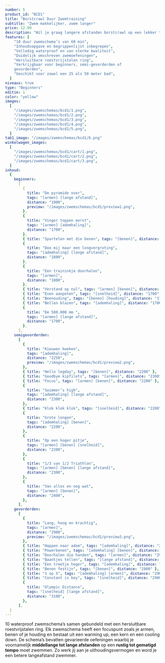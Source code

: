 ```yaml
---
number: 5
product_id: "BCD1"
title: "Borstcrawl Duur Zwemtraining"
subtitle: "Zwem makkelijker, zwem langer"
price: 12.99
description: "Wil je graag langere afstanden borstcrawl op een lekker tempo leren zwemmen? Met deze 10 gevarieerde zwemschema’s van 60 minuten werk je aan een beter uithoudingsvermogen! Volledig waterproof zodat jij er onbeperkt mee kunt zwemmen."
features: [
    "10 duur zwemschema’s van 60 min",
    "Inhoudsopgave en begrippenlijst inbegrepen",
    "Volledig waterproof en van sterke kwaliteit",
    "Duidelijk omschreven zwemoefeningen",
    "Hersluitbare roestvrijstalen ring",
    "Verkrijgbaar voor beginners, semi-gevorderden of
    gevorderden",
    "Geschikt voor zowel een 25 als 50 meter bad",
  ]
niveaus: true
type: "Beginners"
editie: 1
color: "yellow"
images:
  [
    "/images/zwemschemas/bcd1/1.png",
    "/images/zwemschemas/bcd1/2.png",
    "/images/zwemschemas/bcd1/3.png",
    "/images/zwemschemas/bcd1/4.png",
    "/images/zwemschemas/bcd1/5.png",
  ]
tab1_image: "/images/zwemschemas/bcd1/6.png"
winkelwagen_images:
  [
    "/images/zwemschemas/bcd1/cart/1.png",
    "/images/zwemschemas/bcd1/cart/2.png",
    "/images/zwemschemas/bcd1/cart/3.png",
  ]
inhoud:
  {
    beginners:
      [
        {
          title: "De pyramide over",
          tags: "[armen] [lange afstand]",
          distance: "1900",
          preview: "/images/zwemschemas/bcd1/preview1.png",
        },
        {
          title: "Vinger toppen eerst",
          tags: "[armen] [ademhaling]",
          distance: "1700",
        },
        { title: "Spartelen met die benen", tags: "[benen]", distance: "1600" },
        {
          title: "Doe mij maar een longvergroting",
          tags: "[ademhaling] [lange afstand]",
          distance: "1800",
        },
        {
          title: "Een traininkje doorhalen",
          tags: "[armen]",
          distance: "1800",
        },
        { title: "Verstand op nul", tags: "[armen] [benen]", distance: "1800" },
        { title: "Even aanpoten", tags: "[snelheid]", distance: "1700" },
        { title: "Beenouding", tags: "[benen] [houding]", distance: "1700" },
        { title: "Bellen blazen", tags: "[ademhaling]", distance: "1700" },
        {
          title: "De 500.000 mm ",
          tags: "[armen] [lange afstand]",
          distance: "1700",
        },
      ],
    semigevorderden:
      [
        {
          title: "Kieuwen kweken",
          tags: "[ademhaling]",
          distance: "2250",
          preview: "/images/zwemschemas/bcd1/preview2.png",
        },
        { title: "Hello legday", tags: "[benen]", distance: "2200" },
        { title: "Goodbye kipfilets", tags: "[armen]", distance: "2300" },
        { title: "Focus", tags: "[armen] [benen]", distance: "2200" },
        {
          title: "Swimmer’s high",
          tags: "[ademhaling] [lange afstand]",
          distance: "2300",
        },
        { title: "Klok klok klok", tags: "[snelheid]", distance: "2200" },
        {
          title: "Grote longen",
          tags: "[ademhaling] [benen]",
          distance: "2200",
        },
        {
          title: "Op een hoger pitje",
          tags: "[armen] [benen] [snelheid]",
          distance: "2200",
        },
        {
          title: "1/3 van 1/2 Triathlon",
          tags: "[armen] [benen] [lange afstand]",
          distance: "2300",
        },
        {
          title: "Van alles en nog wat",
          tags: "[armen] [benen]",
          distance: "2400",
        },
      ],
    gevorderden:
      [
        {
          title: "Lang, hoog en krachtig",
          tags: "[armen]",
          distance: "2900",
          preview: "/images/zwemschemas/bcd1/preview3.png",
        },
        { title: "Happen naar adem", tags: "[ademhaling]", distance: "2850" },
        { title: "Powerbenen", tags: "[ademhaling] [benen]", distance: "3000" },
        { title: "Doorhalen die handen", tags: "[armen]", distance: "2900" },
        { title: "Baantjes tellen", tags: "[lange afstand]", distance: "2900" },
        { title: "Een treetje hoger", tags: "[ademhaling]", distance: "2900" },
        { title: "Benen festijn", tags: "[benen]", distance: "2800" },
        { title: "1 op X", tags: "[ademhaling] [armen]", distance: "2900" },
        { title: "Constant is key", tags: "[snelheid]", distance: "2900" },
        {
          title: "Olympic Distance",
          tags: "[snelheid] [lange afstand]",
          distance: "3100",
        },
      ],
  }
---
```


10 waterproof zwemschema’s samen gebundeld met een hersluitbare roestvrijstalen ring. Elk zwemschema heeft een focuspunt zoals je armen, benen of je houding en bestaat uit een warming up, een kern en een cooling down. De schema’s bevatten gevarieerde oefeningen waarbij je voornamelijk **middellange tot lange afstanden** op een **rustig tot gematigd tempo** moet zwemmen. Zo werk jij aan je uithoudingsvermogen en word je een betere langeafstand zwemmer.
